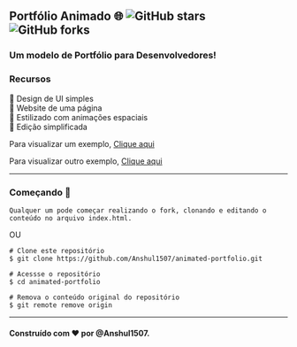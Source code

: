 ## Portfólio Animado 🌐 ![GitHub stars](https://img.shields.io/github/stars/anshul1507/animated-portfolio) ![GitHub forks](https://img.shields.io/github/forks/anshul1507/animated-portfolio)

### Um modelo de Portfólio para Desenvolvedores!

### Recursos

📙 Design de UI simples\
📙 Website de uma página\
📙 Estilizado com animações espaciais\
📙 Edição simplificada

Para visualizar um exemplo, [Clique aqui](http://anshul1507.tech/animated-portfolio/)

Para visualizar outro exemplo, [Clique aqui](http://anshul1507.tech/simple-portfolio/)

---

### Começando 🚀

`Qualquer um pode começar realizando o fork, clonando e editando o conteúdo no arquivo index.html.`

OU

```
# Clone este repositório
$ git clone https://github.com/Anshul1507/animated-portfolio.git

# Acessse o repositório
$ cd animated-portfolio

# Remova o conteúdo original do repositório
$ git remote remove origin
```

---

#### Construído com ❤ por @Anshul1507.

